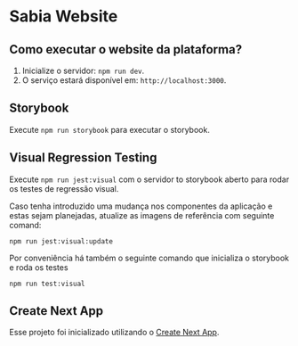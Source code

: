 # Sabia Website

## Como executar o website da plataforma?

1. Inicialize o servidor: `npm run dev`.
2. O serviço estará disponível em: `http://localhost:3000`.

## Storybook

Execute `npm run storybook` para executar o storybook.

## Visual Regression Testing

Execute `npm run jest:visual` com o servidor to storybook aberto para rodar os testes de regressão visual.

Caso tenha introduzido uma mudança nos componentes da aplicação e estas sejam planejadas, atualize as imagens de referência com seguinte comand:

```
npm run jest:visual:update
```

Por conveniência há também o seguinte comando que inicializa o storybook e roda os testes

```
npm run test:visual
```

## Create Next App

Esse projeto foi inicializado utilizando o [Create Next App](https://github.com/zeit/next.js/tree/canary/packages/create-next-app).
